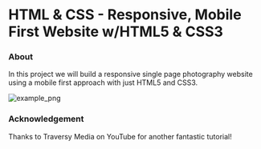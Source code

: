 # HTML & CSS - Responsive, Mobile First Website w/HTML5 & CSS3

### About

In this project we will build a responsive single page photography website using a mobile first approach with just HTML5 and CSS3.

![example_png](./example1.png)

### Acknowledgement

Thanks to Traversy Media on YouTube for another fantastic tutorial!
